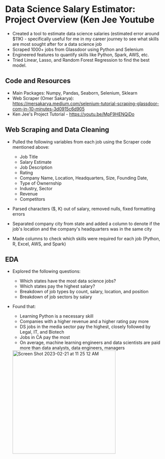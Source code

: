 # Data Science Salary Estimator: Project Overview (Ken Jee Youtube 

* Created a tool to estimate data science salaries (estimated error around $11K) -  specifically useful for me in my career journey to see what skills are most sought after for a data science job 
* Scraped 1000+ jobs from Glassdoor using Python and Selenium 
* Engineered features to quantify skills like Python, Spark, AWS, etc. 
* Tried Linear, Lasso, and Random Forest Regression to find the best model. 

## Code and Resources  

* Main Packages: Numpy, Pandas, Seaborn, Selenium, Sklearn
* Web Scraper (Omer Sakarya): https://mersakarya.medium.com/selenium-tutorial-scraping-glassdoor-com-in-10-minutes-3d0915c6d905 
* Ken Jee's Project Tutorial - https://youtu.be/MpF9HENQjDo

## Web Scraping and Data Cleaning

* Pulled the following variables from each job using the Scraper code mentioned above:
  *  Job Title
  *  Salary Estimate
  *  Job Description
  *  Rating
  *  Company Name, Location, Headquarters, Size, Founding Date, 
  *  Type of Ownernship 
  *  Industry, Sector 
  *  Revenue 
  *  Competitors

* Parsed characters ($, K) out of salary, removed nulls, fixed formatting errors  
* Separated company city from state and added a column to denote if the job's location and the company's headquarters was in the same city
* Made columns to check which skills were required for each job (Python, R, Excel, AWS, and Spark)

## EDA

* Explored the following questions: 
  * Which states have the most data science jobs?
  * Which states pay the highest salary?
  * Breakdown of job types by count, salary, location, and position 
  * Breakdown of job sectors by salary 

* Found that:
  * Learning Python is a necessary skill 
  * Companies with a higher revenue and a higher rating pay more 
  * DS jobs in the media sector pay the highest, closely followed by Legal, IT, and Biotech
  * Jobs in CA pay the most 
  * On average, machine learning engineers and data scientists are paid more than data analysts, data   engineers, managers
  
  <img width="332" alt="Screen Shot 2023-02-21 at 11 25 12 AM" src="https://user-images.githubusercontent.com/108362965/220441319-2e9b840e-364d-4262-a3d6-c6adeed8d5e3.png">



